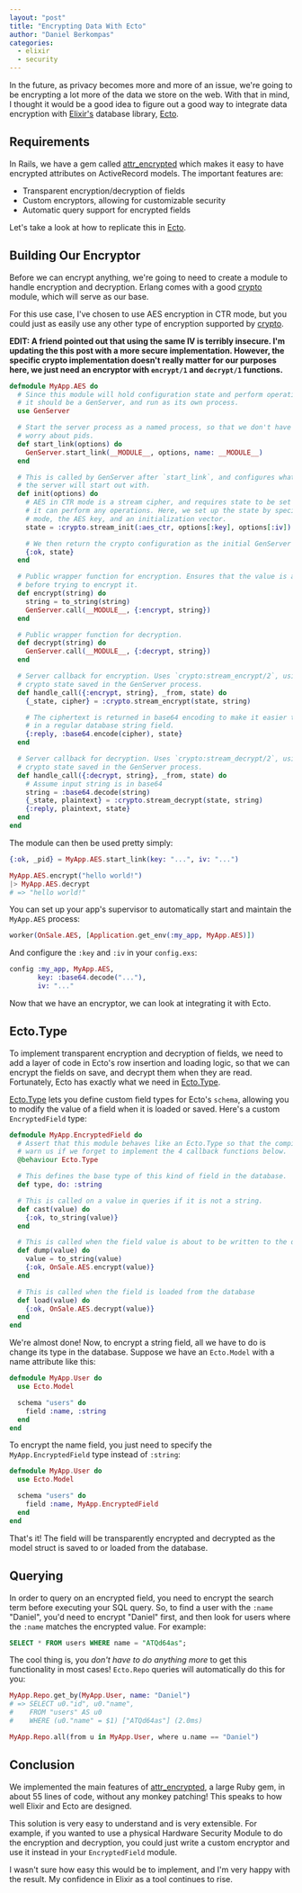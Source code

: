 ```yaml
---
layout: "post"
title: "Encrypting Data With Ecto"
author: "Daniel Berkompas"
categories:
  - elixir
  - security
---
```


In the future, as privacy becomes more and more of an issue, we're going to be
encrypting a lot more of the data we store on the web.  With that in mind, I
thought it would be a good idea to figure out a good way to integrate data
encryption with [Elixir's][elixir] database library, [Ecto][ecto].

## Requirements

In Rails, we have a gem called [attr_encrypted][attr_encrypted] which makes it
easy to have encrypted attributes on ActiveRecord models. The important
features are:

- Transparent encryption/decryption of fields
- Custom encryptors, allowing for customizable security
- Automatic query support for encrypted fields

Let's take a look at how to replicate this in [Ecto][ecto].

## Building Our Encryptor

Before we can encrypt anything, we're going to need to create a module to handle
encryption and decryption. Erlang comes with a good [crypto][crypto] module,
which will serve as our base.

For this use case, I've chosen to use AES encryption in CTR mode, but you could
just as easily use any other type of encryption supported by [crypto][crypto].

**EDIT: A friend pointed out that using the same IV is terribly insecure. I'm
updating the this post with a more secure implementation. However, the specific
crypto implementation doesn't really matter for our purposes here, we just need
an encryptor with `encrypt/1` and `decrypt/1` functions.**

```elixir
defmodule MyApp.AES do
  # Since this module will hold configuration state and perform operations,
  # it should be a GenServer, and run as its own process.
  use GenServer

  # Start the server process as a named process, so that we don't have to
  # worry about pids.
  def start_link(options) do
    GenServer.start_link(__MODULE__, options, name: __MODULE__)
  end

  # This is called by GenServer after `start_link`, and configures what state
  # the server will start out with.
  def init(options) do
    # AES in CTR mode is a stream cipher, and requires state to be set up before
    # it can perform any operations. Here, we set up the state by specifying the
    # mode, the AES key, and an initialization vector.
    state = :crypto.stream_init(:aes_ctr, options[:key], options[:iv])

    # We then return the crypto configuration as the initial GenServer state.
    {:ok, state}
  end

  # Public wrapper function for encryption. Ensures that the value is a string 
  # before trying to encrypt it.
  def encrypt(string) do
    string = to_string(string)
    GenServer.call(__MODULE__, {:encrypt, string})
  end

  # Public wrapper function for decryption.
  def decrypt(string) do
    GenServer.call(__MODULE__, {:decrypt, string})
  end

  # Server callback for encryption. Uses `crypto:stream_encrypt/2`, using the
  # crypto state saved in the GenServer process.
  def handle_call({:encrypt, string}, _from, state) do
    {_state, cipher} = :crypto.stream_encrypt(state, string)

    # The ciphertext is returned in base64 encoding to make it easier to store
    # in a regular database string field.
    {:reply, :base64.encode(cipher), state}
  end

  # Server callback for decryption. Uses `crypto:stream_decrypt/2`, using the
  # crypto state saved in the GenServer process.
  def handle_call({:decrypt, string}, _from, state) do
    # Assume input string is in base64
    string = :base64.decode(string)
    {_state, plaintext} = :crypto.stream_decrypt(state, string)
    {:reply, plaintext, state}
  end
end
```

The module can then be used pretty simply:

```elixir
{:ok, _pid} = MyApp.AES.start_link(key: "...", iv: "...")

MyApp.AES.encrypt("hello world!")
|> MyApp.AES.decrypt
# => "hello world!"
```

You can set up your app's supervisor to automatically start and maintain the 
`MyApp.AES` process:

```elixir
worker(OnSale.AES, [Application.get_env(:my_app, MyApp.AES)])
```

And configure the `:key` and `:iv` in your `config.exs`:

```elixir
config :my_app, MyApp.AES,
       key: :base64.decode("..."),
       iv: "..."
```

Now that we have an encryptor, we can look at integrating it with Ecto.

## Ecto.Type

To implement transparent encryption and decryption of fields, we need to add a
layer of code in Ecto's row insertion and loading logic, so that we can encrypt
the fields on save, and decrypt them when they are read. Fortunately, Ecto has
exactly what we need in [Ecto.Type][ecto_type].

[Ecto.Type][ecto_type] lets you define custom field types for Ecto's `schema`,
allowing you to modify the value of a field when it is loaded or saved. Here's a
custom `EncryptedField` type:

```elixir
defmodule MyApp.EncryptedField do
  # Assert that this module behaves like an Ecto.Type so that the compiler can
  # warn us if we forget to implement the 4 callback functions below.
  @behaviour Ecto.Type

  # This defines the base type of this kind of field in the database.
  def type, do: :string

  # This is called on a value in queries if it is not a string.
  def cast(value) do
    {:ok, to_string(value)}
  end

  # This is called when the field value is about to be written to the database
  def dump(value) do
    value = to_string(value)
    {:ok, OnSale.AES.encrypt(value)}
  end

  # This is called when the field is loaded from the database
  def load(value) do
    {:ok, OnSale.AES.decrypt(value)}
  end
end
```

We're almost done! Now, to encrypt a string field, all we have to do is change
its type in the database. Suppose we have an `Ecto.Model` with a name attribute
like this:

```elixir
defmodule MyApp.User do
  use Ecto.Model

  schema "users" do
    field :name, :string
  end
end
```

To encrypt the name field, you just need to specify the `MyApp.EncryptedField`
type instead of `:string`:

```elixir
defmodule MyApp.User do
  use Ecto.Model

  schema "users" do
    field :name, MyApp.EncryptedField
  end
end
```

That's it! The field will be transparently encrypted and decrypted as the model
struct is saved to or loaded from the database.

## Querying

In order to query on an encrypted field, you need to encrypt the search term
before executing your SQL query. So, to find a user with the `:name` "Daniel",
you'd need to encrypt "Daniel" first, and then look for users where the `:name`
matches the encrypted value. For example:

```sql
SELECT * FROM users WHERE name = "ATQd64as";
```

The cool thing is, you _don't have to do anything more_ to get this
functionality in most cases! `Ecto.Repo` queries will automatically do this for
you:

```elixir
MyApp.Repo.get_by(MyApp.User, name: "Daniel")
# => SELECT u0."id", u0."name", 
#    FROM "users" AS u0 
#    WHERE (u0."name" = $1) ["ATQd64as"] (2.0ms)

MyApp.Repo.all(from u in MyApp.User, where u.name == "Daniel")
```

## Conclusion

We implemented the main features of [attr_encrypted][attr_encrypted], a large
Ruby gem, in about 55 lines of code, without any monkey patching! This speaks to
how well Elixir and Ecto are designed.

This solution is very easy to understand and is very extensible. For example, if
you wanted to use a physical Hardware Security Module to do the encryption and
decryption, you could just write a custom encryptor and use it instead in your
`EncryptedField` module.

I wasn't sure how easy this would be to implement, and I'm very happy with the
result. My confidence in Elixir as a tool continues to rise.

[crypto]: http://www.erlang.org/doc/man/crypto.html
[elixir]: https://github.com/elixir-lang/elixir
[ecto]: https://github.com/elixir-lang/ecto
[ecto_type]: http://hexdocs.pm/ecto/Ecto.Type.html
[attr_encrypted]: https://github.com/attr-encrypted/attr_encrypted
